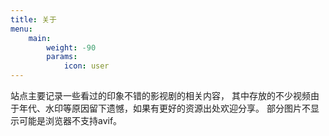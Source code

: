 ```yaml
---
title: 关于
menu:
    main: 
        weight: -90
        params:
            icon: user
---
```


站点主要记录一些看过的印象不错的影视剧的相关内容， 其中存放的不少视频由于年代、水印等原因留下遗憾，如果有更好的资源出处欢迎分享。
部分图片不显示可能是浏览器不支持avif。